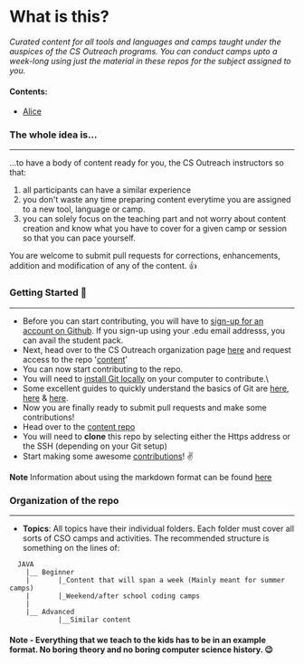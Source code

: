 # What is this?
_Curated content for all tools and languages and camps taught under the auspices of the CS Outreach programs. You can conduct camps upto a week-long using just the material in these repos for the subject assigned to you._
#### Contents:
* [Alice](../../../alice)


### The whole idea is...
----
...to have a body of content ready for you, the CS Outreach instructors so that:

1. all participants can have a similar experience
2. you don't waste any time preparing content everytime you are assigned to a new tool, language or camp.
3. you can solely focus on the teaching part and not worry about content creation and know what you have to cover for a given camp or session so that you can pace yourself.

You are welcome to submit pull requests for corrections, enhancements, addition and modification of any of the content. :+1:

### Getting Started :pray:
---
* Before you can start contributing, you will have to [sign-up for an account on Github](https://github.com/join?source=header-home). If you sign-up using your .edu email addresss, you can avail the student pack.
* Next, head over to the CS Outreach organization page [here](https://github.com/utdallascso/) and request access to the repo '[content](github.com/utdallascso/content)'
* You can now start contributing to the repo.
* You will need to [install Git locally](https://confluence.atlassian.com/bitbucket/set-up-git-744723531.html) on your computer to contribute.\
* Some excellent guides to quickly understand the basics of Git are [here](http://readwrite.com/2013/09/30/understanding-github-a-journey-for-beginners-part-1), [here](https://www.atlassian.com/git/tutorials/setting-up-a-repository) & [here](https://www.atlassian.com/git/tutorials/comparing-workflows/centralized-workflow).
* Now you are finally ready to submit pull requests and make some contributions!
* Head over to the [content repo](github.com/utdallascso/content)
* You will need to __clone__ this repo by selecting either the Https address or the SSH (depending on your Git setup)
* Start making some awesome [contributions](https://www.atlassian.com/git/tutorials/making-a-pull-request/)! :v:

**Note** Information about using the markdown format can be found [here](https://blog.ghost.org/markdown/)

### Organization of the repo
---
* __Topics__: All topics have their individual folders. Each folder must cover all sorts of CSO camps and activities. The recommended structure is something on the lines of:
```
  JAVA
    |__ Beginner
    |       |_Content that will span a week (Mainly meant for summer camps)  
    |       |_Weekend/after school coding camps
    |
    |__ Advanced
            |__Similar content
```

#### Note - Everything that we teach to the kids has to be in an example format. No boring theory and no boring computer science history. :wink:
